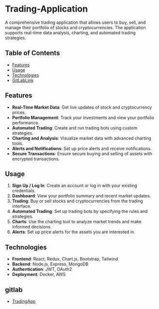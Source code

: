 # Trading-Application

A comprehensive trading application that allows users to buy, sell, and manage their portfolio of stocks and cryptocurrencies. The application supports real-time data analysis, charting, and automated trading strategies.

## Table of Contents

- [Features](#features)
- [Usage](#usage)
- [Technologies](#technologies)
- [GitLabLink](#gitlab)


## Features

- **Real-Time Market Data**: Get live updates of stock and cryptocurrency prices.
- **Portfolio Management**: Track your investments and view your portfolio performance.
- **Automated Trading**: Create and run trading bots using custom strategies.
- **Charting and Analysis**: Visualize market data with advanced charting tools.
- **Alerts and Notifications**: Set up price alerts and receive notifications.
- **Secure Transactions**: Ensure secure buying and selling of assets with encrypted transactions.


## Usage

1. **Sign Up / Log In**: Create an account or log in with your existing credentials.
2. **Dashboard**: View your portfolio summary and recent market updates.
3. **Trading**: Buy or sell stocks and cryptocurrencies from the trading interface.
4. **Automated Trading**: Set up trading bots by specifying the rules and strategies.
5. **Charts**: Use the charting tool to analyze market trends and make informed decisions.
6. **Alerts**: Set up price alerts for the assets you are interested in.

## Technologies

- **Frontend**: React, Redux, Chart.js, Bootstrap, Tailwind
- **Backend**: Node.js, Express, MongoDB
- **Authentication**: JWT, OAuth2
- **Deployment**: Docker, AWS

## gitlab

- [TradingApp](https://gitlab.com/techrefic/trading-app)


